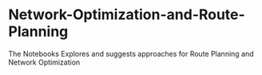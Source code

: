 # Network-Optimization-and-Route-Planning
The Notebooks Explores and suggests approaches for Route Planning and Network Optimization
